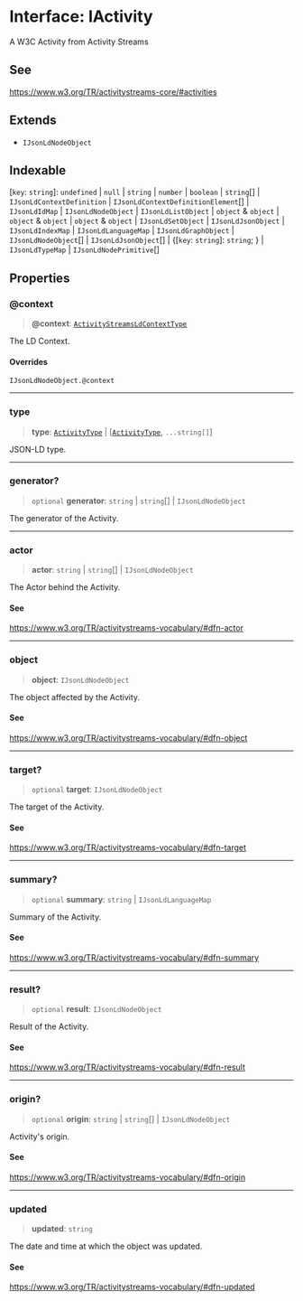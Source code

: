 # Interface: IActivity

A W3C Activity from Activity Streams

## See

https://www.w3.org/TR/activitystreams-core/#activities

## Extends

- `IJsonLdNodeObject`

## Indexable

\[`key`: `string`\]: `undefined` \| `null` \| `string` \| `number` \| `boolean` \| `string`[] \| `IJsonLdContextDefinition` \| `IJsonLdContextDefinitionElement`[] \| `IJsonLdIdMap` \| `IJsonLdNodeObject` \| `IJsonLdListObject` \| `object` & `object` \| `object` & `object` \| `object` & `object` \| `IJsonLdSetObject` \| `IJsonLdJsonObject` \| `IJsonLdIndexMap` \| `IJsonLdLanguageMap` \| `IJsonLdGraphObject` \| `IJsonLdNodeObject`[] \| `IJsonLdJsonObject`[] \| \{[`key`: `string`]: `string`; \} \| `IJsonLdTypeMap` \| `IJsonLdNodePrimitive`[]

## Properties

### @context

> **@context**: [`ActivityStreamsLdContextType`](../type-aliases/ActivityStreamsLdContextType.md)

The LD Context.

#### Overrides

`IJsonLdNodeObject.@context`

***

### type

> **type**: [`ActivityType`](../type-aliases/ActivityType.md) \| \[[`ActivityType`](../type-aliases/ActivityType.md), `...string[]`\]

JSON-LD type.

***

### generator?

> `optional` **generator**: `string` \| `string`[] \| `IJsonLdNodeObject`

The generator of the Activity.

***

### actor

> **actor**: `string` \| `string`[] \| `IJsonLdNodeObject`

The Actor behind the Activity.

#### See

https://www.w3.org/TR/activitystreams-vocabulary/#dfn-actor

***

### object

> **object**: `IJsonLdNodeObject`

The object affected by the Activity.

#### See

https://www.w3.org/TR/activitystreams-vocabulary/#dfn-object

***

### target?

> `optional` **target**: `IJsonLdNodeObject`

The target of the Activity.

#### See

https://www.w3.org/TR/activitystreams-vocabulary/#dfn-target

***

### summary?

> `optional` **summary**: `string` \| `IJsonLdLanguageMap`

Summary of the Activity.

#### See

https://www.w3.org/TR/activitystreams-vocabulary/#dfn-summary

***

### result?

> `optional` **result**: `IJsonLdNodeObject`

Result of the Activity.

#### See

https://www.w3.org/TR/activitystreams-vocabulary/#dfn-result

***

### origin?

> `optional` **origin**: `string` \| `string`[] \| `IJsonLdNodeObject`

Activity's origin.

#### See

https://www.w3.org/TR/activitystreams-vocabulary/#dfn-origin

***

### updated

> **updated**: `string`

The date and time at which the object was updated.

#### See

https://www.w3.org/TR/activitystreams-vocabulary/#dfn-updated
